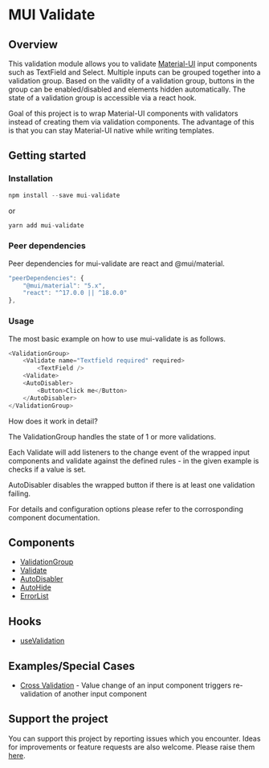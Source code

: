 # MUI Validate

## Overview

This validation module allows you to validate [Material-UI](https://www.npmjs.com/package/@mui/material) input components such as TextField and Select.
Multiple inputs can be grouped together into a validation group.
Based on the validity of a validation group, buttons in the group can be enabled/disabled and elements hidden automatically.
The state of a validation group is accessible via a react hook.

Goal of this project is to wrap Material-UI components with validators instead of creating them via validation components. The advantage of this is that you can stay Material-UI native while writing templates.

## Getting started

### Installation

```javascript
npm install --save mui-validate
```

or

```javascript
yarn add mui-validate
```

### Peer dependencies

Peer dependencies for mui-validate are react and @mui/material.

```javascript
"peerDependencies": {
    "@mui/material": "5.x",
    "react": "^17.0.0 || ^18.0.0"
},
```

### Usage

The most basic example on how to use mui-validate is as follows.

```javascript
<ValidationGroup>
    <Validate name="Textfield required" required>
        <TextField />
    <Validate>
    <AutoDisabler>
        <Button>Click me</Button>
    </AutoDisabler>
</ValidationGroup>
```

How does it work in detail?

The ValidationGroup handles the state of 1 or more validations.

Each Validate will add listeners to the change event of the wrapped input components and validate against the defined rules - in the given example is checks if a value is set.

AutoDisabler disables the wrapped button if there is at least one validation failing.

For details and configuration options please refer to the corrosponding component documentation.

## Components

* [ValidationGroup](doc/components/ValidationGroup.md)
* [Validate](doc/components/Validate.md)
* [AutoDisabler](doc/components/AutoDisabler.md)
* [AutoHide](doc/components/AutoHide.md)
* [ErrorList](doc/components/ErrorList.md)

## Hooks

* [useValidation](doc/hooks/useValidation.md)

## Examples/Special Cases

* [Cross Validation](doc/examples/cross-validation.md) - Value change of an input component triggers re-validation of another input component

## Support the project

You can support this project by reporting issues which you encounter. Ideas for improvements or feature requests are also welcome.
Please raise them [here](https://github.com/kbrueckner/mui-validate/issues).
